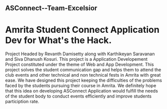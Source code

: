 ## ASConnect--Team-Excelsior
# Amrita Student Connect Application Dev for What's the Hack.
Project Headed by Revanth Damisetty along with Karthikeyan Saravanan and Siva Dhanush Kosuri.
This project is a Application Developement Project constituted under the theme of Web and App Development.
This project solves the student communication gap and helps them to attend the club events and other technical and non technical fests in Amrita with great ease.
We have designed this project keeping the difficulties of the problems faced by the students pursuing their course in Amrita.
We definitely hope that this idea on developing ASConnect Application would fulfill the needs of the student body to conduct events efficiently and improve students particiption rate.

